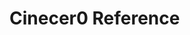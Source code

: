# Cinecer0 Reference






<!-- # This is the documentation for CineCer0
The CineCer0 mini-language (pronounced “sin–ay–ser-oh”) language allows video files to b e projected temporally and geometrically, targeting similar functionality to that of [Cine Vivo](https://github.com/essteban/CineVivo), again with an economical Haskell-like notation.

## VIDEOS

### load/play

There are two ways to call a video. The first one is to write/evaluate, as a string, the url of the video.

```
"https://raw.githubusercontent.com/jac307/memoriasVideoSamples/master/_/agua.mov"  

```

When your running your Estuary locally, the second option is to place your videos on estuary/dev-staging/Estuary.jsexe then run the videos with the name plus the extension as a string.

```
"agua.mov"  

```

The videos will run in loop. The video extensions tested and working are .mov and .mp4, .flv is not currently working.


## TRANSFORMATIONS

When adding any kind fo transformation, these need to be written before the video string.
  **transformation "video.mov"**
You can also add the symbol "$" between the transformation and the video string.
  **transformation $ "video.mov"**
You can add multiple transformation with the same logic
  **transformation $ transformation $ transformation $ transformation $ "video.mov"**
  or
  **transformation transformation transformation transformation "video.mov"**

The videos can we transform in three ways: by changing their geometry, changing their style, and time function that change the rate and time of each video.

Negative parameters must be place in parenthesis.


### Geometric Functions

#### position
Parameters: X-position ((-1) the right to 1 the left) Y-position ((-1) the bottom to 1 the top)
```
pos 0.0 0.0 "agua.mov"  
-- video placed at the center.
```
You can also change the X-position and Y-position separately
```
posX 0.5 "agua.mov"
-- video halfway to the left on the X coordinate
posY (-0.5) "agua.mov"
-- video halfway to the bottom on the Y coordinate
```

#### size
Parameters: width height (1 would be the video size)
```
size 0.5 0.5 "agua.mov"  
-- video half size in both width and height
```
You can also change the width and height separately
```
w 0.5 "agua.mov"
-- just video width half size
h 0.5 "agua.mov"
-- just video height half size
```

### Style Functions

#### opacity
Parameters: opacity (from 0-1, 1= the maximum opacity)
```
opacity 0.5 "agua.mov"  
-- video will be half of its opacity.
```

### Time Functions

The temporal dimensions of the video can be manipulated through a series of functions that stretch or compress the video rate and provide a specific starting position in order to align the video playback to the tempo and cycle count of Estuary's time-keeping infrastructure often also considering the evaluation time of the player.

#### natural   

Parameters: shift

```
natural 0.5 "agua.mov"  
-- plays the video aligning the 0:00" of the video with the first beat of the first measure and with a rate of 1.

```

#### every

Parameters: cycles shift

```
every 4 0 "agua.mov"  
-- plays the video adjusting its length to the given number of cycles in the first parameter.

```

#### round

Parameters: shift

```
round 0 "agua.mov"  
-- plays the video adjusting its length to the nearest number of measures in Estuary's tempo in order to maintain the video synchronised with Estuary's tempo and altering its rate minimally.

```

#### roundMetre

Parameters: shift

```
roundMetre 0 "agua.mov"  
-- plays the video adjusting its length to the nearest number of measures multiple of 2,4,8,16,etc. in order to maintain the video synchronised with Estuary's tempo, altering its rate minimally and relating its length to musical periods that are in the power of two.

```

#### chop

Parameters: startPos endPos cycles shift

```
chop 0.3 0.7 2 0 "agua.mov"  
-- plays the video from the starting position to the end position stretching or compressing its length to adjust it to the number of cycles provided as a parameter. The start and end positions are normalised from 0 to 1. In the present example the video will start at 30% from the start and will end at 70% of the video.

```

#### chop'

Parameters: startPos cycles shift

```
chop' 0.3 2 0 "agua.mov"  
-- plays the video from the starting position stretching or compressing its length to adjust it to the number of cycles provided as a parameter.

```

#### chopSecs

Parameters: startPos endPos cycles shift

```
chopSecs 3.5 10.0 2 0 "agua.mov"  
-- plays the video from the starting position to the end position stretching or compressing its length to adjust it to the number of cycles provided as a parameter. This function does not have the start and end positions normalised from 0 to 1.

```

#### now -->
